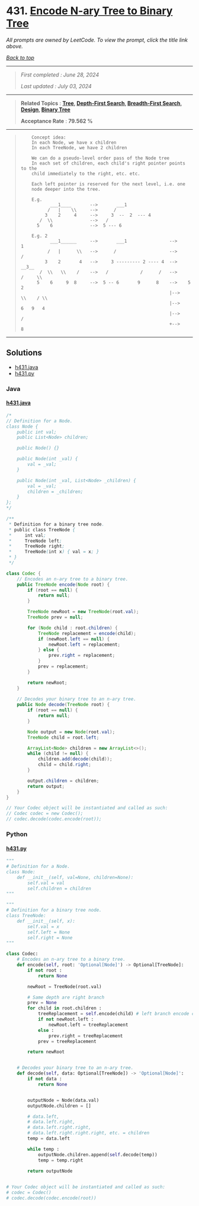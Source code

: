 # 431. [Encode N-ary Tree to Binary Tree](<https://leetcode.com/problems/encode-n-ary-tree-to-binary-tree>)

*All prompts are owned by LeetCode. To view the prompt, click the title link above.*

*[Back to top](<../README.md>)*

------

> *First completed : June 28, 2024*
>
> *Last updated : July 03, 2024*

------

> **Related Topics** : **[Tree](<by_topic/Tree.md>), [Depth-First Search](<by_topic/Depth-First Search.md>), [Breadth-First Search](<by_topic/Breadth-First Search.md>), [Design](<by_topic/Design.md>), [Binary Tree](<by_topic/Binary Tree.md>)**
>
> **Acceptance Rate** : **79.562 %**

------

> ``` 
>     Concept idea:
>     In each Node, we have x children
>     In each TreeNode, we have 2 children
> 
>     We can do a pseudo-level order pass of the Node tree
>     In each set of children, each child's right pointer points to the
>     child immediately to the right, etc. etc.
> 
>     Each left pointer is reserved for the next level, i.e. one 
>     node deeper into the tree.
> 
>     E.g.
>            ___1____       -->       ___1
>           /   |    \\     -->      /
>          3    2     4     -->     3  --  2  --- 4
>        /  \\              -->   /
>       5    6              -->  5 --- 6
> 
>     E.g. 2
>            ___1______     -->       ___1                -->          1
>           /   |      \\   -->      /                    -->         /
>          3    2       4   -->     3 --------- 2 ---- 4  -->      __3__
>        /  \\   \\    /    -->   /            /      /   -->     /     \\
>       5    6     9  8     -->  5 -- 6       9      8    -->    5       2
>                                                         |-->    \\    / \\
>                                                         |-->     6   9   4
>                                                         |-->            /
>                                                         +-->           8
> ```
> 
> 
> 

------

## Solutions

- [h431.java](<../my-submissions/h431.java>)
- [h431.py](<../my-submissions/h431.py>)
### Java
#### [h431.java](<../my-submissions/h431.java>)
```Java
/*
// Definition for a Node.
class Node {
    public int val;
    public List<Node> children;

    public Node() {}

    public Node(int _val) {
        val = _val;
    }

    public Node(int _val, List<Node> _children) {
        val = _val;
        children = _children;
    }
};
*/

/**
 * Definition for a binary tree node.
 * public class TreeNode {
 *     int val;
 *     TreeNode left;
 *     TreeNode right;
 *     TreeNode(int x) { val = x; }
 * }
 */

class Codec {
    // Encodes an n-ary tree to a binary tree.
    public TreeNode encode(Node root) {
        if (root == null) {
            return null;
        }

        TreeNode newRoot = new TreeNode(root.val);
        TreeNode prev = null;

        for (Node child : root.children) {
            TreeNode replacement = encode(child);
            if (newRoot.left == null) {
                newRoot.left = replacement;
            } else {
                prev.right = replacement;
            }
            prev = replacement;
        }

        return newRoot;
    }
	
    // Decodes your binary tree to an n-ary tree.
    public Node decode(TreeNode root) {
        if (root == null) {
            return null;
        }

        Node output = new Node(root.val);
        TreeNode child = root.left;

        ArrayList<Node> children = new ArrayList<>();
        while (child != null) {
            children.add(decode(child));
            child = child.right;
        }

        output.children = children;
        return output;
    }
}

// Your Codec object will be instantiated and called as such:
// Codec codec = new Codec();
// codec.decode(codec.encode(root));
```

### Python
#### [h431.py](<../my-submissions/h431.py>)
```Python
"""
# Definition for a Node.
class Node:
    def __init__(self, val=None, children=None):
        self.val = val
        self.children = children
"""

"""
# Definition for a binary tree node.
class TreeNode:
    def __init__(self, x):
        self.val = x
        self.left = None
        self.right = None
"""

class Codec:
    # Encodes an n-ary tree to a binary tree.
    def encode(self, root: 'Optional[Node]') -> Optional[TreeNode]:
        if not root :
            return None

        newRoot = TreeNode(root.val)

        # Same depth are right branch
        prev = None
        for child in root.children :
            treeReplacement = self.encode(child) # left branch encode children
            if not newRoot.left :
                newRoot.left = treeReplacement
            else :
                prev.right = treeReplacement
            prev = treeReplacement

        return newRoot


	# Decodes your binary tree to an n-ary tree.
    def decode(self, data: Optional[TreeNode]) -> 'Optional[Node]':
        if not data :
            return None


        outputNode = Node(data.val)
        outputNode.children = []

        # data.left,
        # data.left.right,
        # data.left.right.right,
        # data.left.right.right.right, etc. = children
        temp = data.left

        while temp :
            outputNode.children.append(self.decode(temp))
            temp = temp.right

        return outputNode
        

# Your Codec object will be instantiated and called as such:
# codec = Codec()
# codec.decode(codec.encode(root))
```

